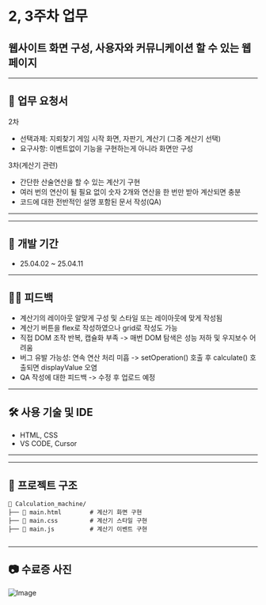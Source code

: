 # 2, 3주차 업무 
## 웹사이트 화면 구성, 사용자와 커뮤니케이션 할 수 있는 웹페이지


---


## 📌 업무 요청서
2차
- 선택과제: 지뢰찾기 게임 시작 화면, 자판기, 계산기 (그중 계산기 선택)
- 요구사항: 이벤트없이 기능을 구현하는게 아니라 화면만 구성

3차(계산기 관련)
- 간단한 산술연산을 할 수 있는 계산기 구현
- 여러 번의 연산이 될 필요 없이 숫자 2개와 연산을 한 번만 받아 계산되면 충분
- 코드에 대한 전반적인 설명 포함된 문서 작성(QA)


---



---


## 📅 개발 기간
- 25.04.02 ~ 25.04.11


---


## 👨‍💻 피드백
- 계산기의 레이아웃 알맞게 구성 및 스타일 또는 레이아웃에 맞게 작성됨
- 계산기 버튼을 flex로 작성하였으나 grid로 작성도 가능
- 직접 DOM 조작 반복, 캡슐화 부족 -> 매번 DOM 탐색은 성능 저하 및 우지보수 어려움
- 버그 유발 가능성: 연속 연산 처리 미흡 -> setOperation() 호출 후 calculate() 호출되면 displayValue 오염
- QA 작성에 대한 피드백 -> 수정 후 업로드 예정 

---


## 🛠️ 사용 기술 및 IDE
- HTML, CSS
- VS CODE, Cursor


---
---


## 📂 프로젝트 구조
```
📂 Calculation_machine/
├── 📂 main.html        # 계산기 화면 구현
├── 📂 main.css         # 계산기 스타일 구현
├── 📂 main.js          # 계산기 이벤트 구현


```


---


## 📷 수료증 사진
![Image](https://github.com/user-attachments/assets/4d412687-f4d1-4ec9-8f5c-0dd011df2532)
